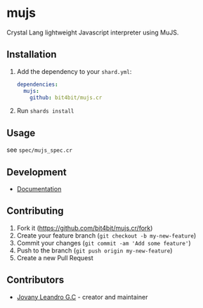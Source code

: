 # mujs

Crystal Lang lightweight Javascript interpreter using MuJS.

## Installation

1. Add the dependency to your `shard.yml`:

   ```yaml
   dependencies:
     mujs:
       github: bit4bit/mujs.cr
   ```

2. Run `shards install`

## Usage

see `spec/mujs_spec.cr`

## Development

* [Documentation](https://mujs.com/introduction.html)

## Contributing

1. Fork it (<https://github.com/bit4bit/mujs.cr/fork>)
2. Create your feature branch (`git checkout -b my-new-feature`)
3. Commit your changes (`git commit -am 'Add some feature'`)
4. Push to the branch (`git push origin my-new-feature`)
5. Create a new Pull Request

## Contributors

- [Jovany Leandro G.C](https://github.com/bit4bit) - creator and maintainer
